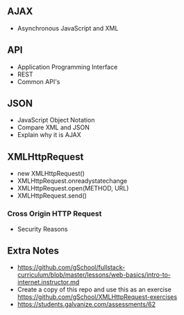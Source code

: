 ## AJAX

* Asynchronous JavaScript and XML

## API

* Application Programming Interface
* REST
* Common API's

## JSON

* JavaScript Object Notation
* Compare XML and JSON
* Explain why it is AJAX

## XMLHttpRequest

* new XMLHttpRequest()
* XMLHttpRequest.onreadystatechange
* XMLHttpRequest.open(METHOD, URL)
* XMLHttpRequest.send()

### Cross Origin HTTP Request

* Security Reasons

## Extra Notes

* https://github.com/gSchool/fullstack-curriculum/blob/master/lessons/web-basics/intro-to-internet.instructor.md
* Create a copy of this repo and use this as an exercise https://github.com/gSchool/XMLHttpRequest-exercises
* https://students.galvanize.com/assessments/62